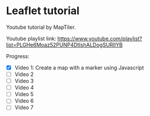 # Leaflet tutorial

Youtube tutorial by MapTiler.

Youtube playlist link: https://www.youtube.com/playlist?list=PLGHe6Moaz52PUNP4DtIshALDogSURIlYB

Progress:
- [x] Video 1: Create a map with a marker using Javascript
- [ ] Video 2
- [ ] Video 3
- [ ] Video 4
- [ ] Video 5
- [ ] Video 6
- [ ] Video 7
